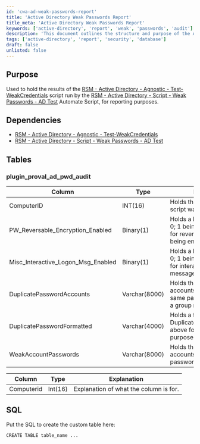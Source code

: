 ```yaml
---
id: 'cwa-ad-weak-passwords-report'
title: 'Active Directory Weak Passwords Report'
title_meta: 'Active Directory Weak Passwords Report'
keywords: ['active-directory', 'report', 'weak', 'passwords', 'audit']
description: 'This document outlines the structure and purpose of the Active Directory Weak Passwords Report, detailing the results from the RSM scripts that test for weak credentials in Active Directory environments. It includes information on dependencies, table structures, and SQL commands for creating the necessary database tables.'
tags: ['active-directory', 'report', 'security', 'database']
draft: false
unlisted: false
---
```

## Purpose

Used to hold the results of the [RSM - Active Directory - Agnostic - Test-WeakCredentials](https://proval.itglue.com/DOC-5078775-9622592) script run by the [RSM - Active Directory - Script - Weak Passwords - AD Test](https://proval.itglue.com/DOC-5078775-9590761) Automate Script, for reporting purposes.

## Dependencies

- [RSM - Active Directory - Agnostic - Test-WeakCredentials](https://proval.itglue.com/DOC-5078775-9622592)
- [RSM - Active Directory - Script - Weak Passwords - AD Test](https://proval.itglue.com/DOC-5078775-9590761)

## Tables

### plugin_proval_ad_pwd_audit

| Column                         | Type        | Explanation                                                                                  |
|--------------------------------|-------------|----------------------------------------------------------------------------------------------|
| ComputerID                     | INT(16)     | Holds the Computer Id the script was run on.                                               |
| PW_Reversable_Encryption_Enabled| Binary(1)   | Holds a binary value of 1 or 0; 1 being true, 0 being false for reversible encryption being enabled. |
| Misc_Interactive_Logon_Msg_Enabled| Binary(1) | Holds a binary value of 1 or 0; 1 being true, 0 being false for interactive logon message being enabled. |
| DuplicatePasswordAccounts      | Varchar(8000)| Holds the found items for all accounts which have the same password, grouped by a group number. |
| DuplicatePasswordFormatted     | Varchar(4000)| Holds a formatted string of DuplicatePasswordAccounts above for report formatting purposes. |
| WeakAccountPasswords           | Varchar(8000)| Holds the found items for all accounts which have weak passwords assigned.                  |

| Column       | Type     | Explanation                       |
|--------------|----------|-----------------------------------|
| Computerid   | Int(16)  | Explanation of what the column is for. |

## SQL

Put the SQL to create the custom table here:

```
CREATE TABLE table_name ...
```




